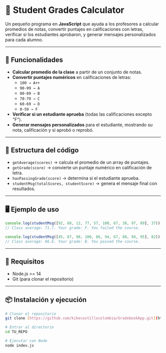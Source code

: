 # 📘 Student Grades Calculator

Un pequeño programa en **JavaScript** que ayuda a los profesores a calcular promedios de notas, convertir puntajes en calificaciones con letras, verificar si los estudiantes aprobaron, y generar mensajes personalizados para cada alumno.

---

## 🚀 Funcionalidades

- **Calcular promedio de la clase** a partir de un conjunto de notas.  
- **Convertir puntajes numéricos** en calificaciones de letras:  
  - `100 → A++`  
  - `90-99 → A`  
  - `80-89 → B`  
  - `70-79 → C`  
  - `60-69 → D`  
  - `0-59 → F`  
- **Verificar si un estudiante aprueba** (todas las calificaciones excepto "F").  
- **Generar mensajes personalizados** para el estudiante, mostrando su nota, calificación y si aprobó o reprobó.

---

## 📂 Estructura del código

- `getAverage(scores)` → calcula el promedio de un array de puntajes.  
- `getGrade(score)` → convierte un puntaje numérico en calificación de letra.  
- `hasPassingGrade(score)` → determina si el estudiante aprueba.  
- `studentMsg(totalScores, studentScore)` → genera el mensaje final con resultados.  

---

## 🖥️ Ejemplo de uso

```javascript
console.log(studentMsg([92, 88, 12, 77, 57, 100, 67, 38, 97, 89], 37));
// Class average: 71.7. Your grade: F. You failed the course.

console.log(studentMsg([45, 87, 98, 100, 86, 94, 67, 88, 94, 95], 82));
// Class average: 86.6. Your grade: B. You passed the course.
````

---

## 🔧 Requisitos

* Node.js >= 14
* Git (para clonar el repositorio)

---

## 📦 Instalación y ejecución

```bash
# Clonar el repositorio
git clone [https://github.com/kikecastillocolombia/GradebookApp.git](https://github.com/kikecastillocolombia/GradebookApp.git)

# Entrar al directorio
cd TU_REPO

# Ejecutar con Node
node index.js
```
